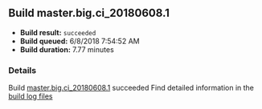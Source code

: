 ## Build master.big.ci_20180608.1
- **Build result:** `succeeded`
- **Build queued:** 6/8/2018 7:54:52 AM
- **Build duration:** 7.77 minutes
### Details
Build [master.big.ci_20180608.1](https://winappstudio.visualstudio.com/web/build.aspx?pcguid=a4ef43be-68ce-4195-a619-079b4d9834c2&builduri=vstfs%3a%2f%2f%2fBuild%2fBuild%2f25837) succeeded
Find detailed information in the [build log files](https://uwpctdiags.blob.core.windows.net/buildlogs/master.big.ci_20180608.1_logs.zip)
